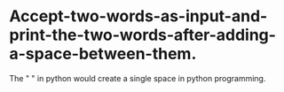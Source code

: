 # Accept-two-words-as-input-and-print-the-two-words-after-adding-a-space-between-them.
The " " in python would create a single space in python programming.

